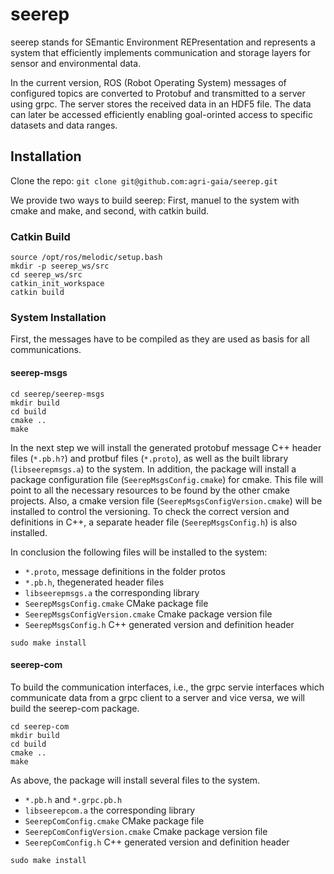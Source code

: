 # seerep 
seerep stands for SEmantic Environment REPresentation and represents a system that efficiently implements communication and storage layers for sensor and environmental data.

In the current version, ROS (Robot Operating System) messages of configured topics are converted to Protobuf and transmitted to a server using grpc.
The server stores the received data in an HDF5 file. The data can later be accessed efficiently enabling goal-orinted access to specific datasets and data ranges.

## Installation

Clone the repo: `git clone git@github.com:agri-gaia/seerep.git` 

We provide two ways to build seerep: First, manuel to the system with cmake and make, and second, with catkin build.


### Catkin Build
```
source /opt/ros/melodic/setup.bash
mkdir -p seerep_ws/src
cd seerep_ws/src
catkin_init_workspace
catkin build
```


### System Installation
First, the messages have to be compiled as they are used as basis for all communications.

#### seerep-msgs
```
cd seerep/seerep-msgs
mkdir build
cd build
cmake ..
make
```
In the next step we will install the generated protobuf message C++ header files (`*.pb.h?`) and protbuf files (`*.proto`), as well as the built library (`libseerepmsgs.a`) to the system.
In addition, the package will install a package configuration file (`SeerepMsgsConfig.cmake`) for cmake. This file will point to all the necessary resources to be found by the other cmake projects. Also, a cmake version file (`SeerepMsgsConfigVersion.cmake`) will be installed to control the versioning. To check the correct version and definitions in C++, a separate header file (`SeerepMsgsConfig.h`) is also installed.

In conclusion the following files will be installed to the system:

- `*.proto`, message definitions in the folder protos
- `*.pb.h`, thegenerated header files
- `libseerepmsgs.a` the corresponding library
- `SeerepMsgsConfig.cmake` CMake package file
- `SeerepMsgsConfigVersion.cmake` Cmake package version file
- `SeerepMsgsConfig.h` C++ generated version and definition header

```
sudo make install
```

#### seerep-com
To build the communication interfaces, i.e., the grpc servie interfaces which communicate data from a grpc client to a server and vice versa, we will build the seerep-com package.
```
cd seerep-com
mkdir build
cd build
cmake ..
make
```
As above, the package will install several files to the system.

- `*.pb.h` and `*.grpc.pb.h`
- `libseerepcom.a` the corresponding library
- `SeerepComConfig.cmake` CMake package file
- `SeerepComConfigVersion.cmake` Cmake package version file
- `SeerepComConfig.h` C++ generated version and definition header
```
sudo make install
```


